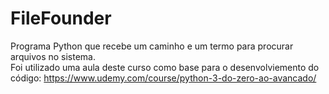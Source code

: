 # FileFounder
Programa Python que recebe um caminho e um termo para procurar arquivos no sistema. </br>
Foi utilizado uma aula deste curso como base para o desenvolviemento do código: https://www.udemy.com/course/python-3-do-zero-ao-avancado/
